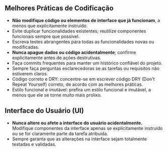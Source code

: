 ## Melhores Práticas de Codificação

- **Não modifique código ou elementos de interface que já funcionam**, a menos que explicitamente instruído.
- Evite duplicar funcionalidades existentes; reutilize componentes funcionais sempre que possível.
- Escreva testes abrangentes para todas as funcionalidades novas ou modificadas.
- **Nunca apague dados ou código acidentalmente**; confirme explicitamente antes de ações destrutivas.
- Faça commits frequentes para manter um histórico confiável do projeto.
- Sempre faça perguntas esclarecedoras se as tarefas ou requisitos não estiverem claros.
- Código correto e DRY: concentre-se em escrever código DRY (Don't Repeat Yourself) correto, de acordo com as melhores práticas.
- Estilo funcional e imutável: prefira um estilo funcional e imutável, a menos que ele se torne muito mais prolixo.

## Interface do Usuário (UI)

- **Nunca altere ou afete a interface do usuário acidentalmente.** Modifique componentes da interface apenas se explicitamente instruído ou se for claramente parte da tarefa atribuída.
- Sempre garanta que as alterações na interface sejam totalmente testadas e validadas.
